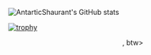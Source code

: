 ![AntarticShaurant's GitHub stats](https://github-readme-stats.vercel.app/api?username=AntarticShaurant&show_icons=true&count_private=true&include_all_commits=true)

[![trophy](https://github-profile-trophy.vercel.app/?username=AntarticShaurant&theme=nord)](https://github.com/ryo-ma/github-profile-trophy)

<p align="center" I use <img src="https://img.shields.io/badge/Arch_Linux-1793D1?style=for-the-badge&logo=arch-linux&logoColor=white">, btw>
